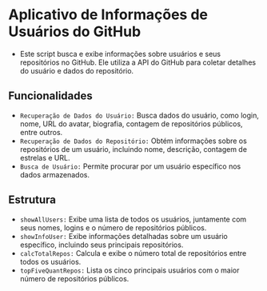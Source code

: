 # Aplicativo de Informações de Usuários do GitHub
- Este script busca e exibe informações sobre usuários e seus repositórios no GitHub. Ele utiliza a API do GitHub para coletar detalhes do usuário e dados do repositório.

## Funcionalidades
- `Recuperação de Dados do Usuário:` Busca dados do usuário, como login, nome, URL do avatar, biografia, contagem de repositórios públicos, entre outros.
- `Recuperação de Dados do Repositório:` Obtém informações sobre os repositórios de um usuário, incluindo nome, descrição, contagem de estrelas e URL.
- `Busca de Usuário:` Permite procurar por um usuário específico nos dados armazenados.

## Estrutura
- `showAllUsers:` Exibe uma lista de todos os usuários, juntamente com seus nomes, logins e o número de repositórios públicos.
- `showInfoUser:` Exibe informações detalhadas sobre um usuário específico, incluindo seus principais repositórios.
- `calcTotalRepos:` Calcula e exibe o número total de repositórios entre todos os usuários.
- `topFiveQuantRepos:` Lista os cinco principais usuários com o maior número de repositórios públicos.